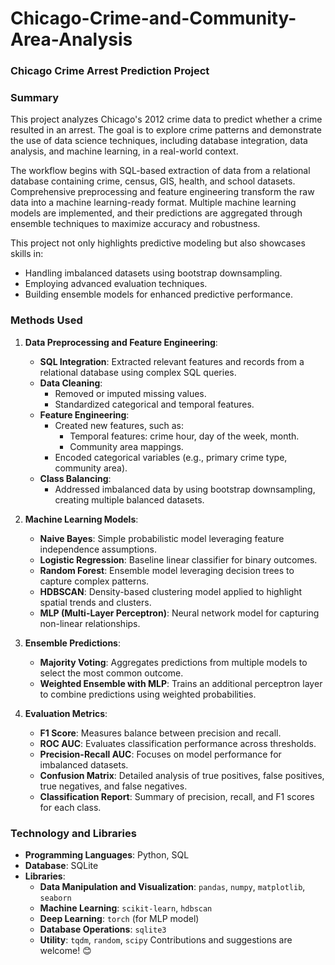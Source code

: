 # Chicago-Crime-and-Community-Area-Analysis

### Chicago Crime Arrest Prediction Project

### **Summary**
This project analyzes Chicago's 2012 crime data to predict whether a crime resulted in an arrest. The goal is to explore crime patterns and demonstrate the use of data science techniques, including database integration, data analysis, and machine learning, in a real-world context.

The workflow begins with SQL-based extraction of data from a relational database containing crime, census, GIS, health, and school datasets. Comprehensive preprocessing and feature engineering transform the raw data into a machine learning-ready format. Multiple machine learning models are implemented, and their predictions are aggregated through ensemble techniques to maximize accuracy and robustness.

This project not only highlights predictive modeling but also showcases skills in:
- Handling imbalanced datasets using bootstrap downsampling.
- Employing advanced evaluation techniques.
- Building ensemble models for enhanced predictive performance.

### **Methods Used**
1. **Data Preprocessing and Feature Engineering**:
   - **SQL Integration**: Extracted relevant features and records from a relational database using complex SQL queries.
   - **Data Cleaning**:
     - Removed or imputed missing values.
     - Standardized categorical and temporal features.
   - **Feature Engineering**:
     - Created new features, such as:
       - Temporal features: crime hour, day of the week, month.
       - Community area mappings.
     - Encoded categorical variables (e.g., primary crime type, community area).
   - **Class Balancing**:
     - Addressed imbalanced data by using bootstrap downsampling, creating multiple balanced datasets.

2. **Machine Learning Models**:
   - **Naive Bayes**: Simple probabilistic model leveraging feature independence assumptions.
   - **Logistic Regression**: Baseline linear classifier for binary outcomes.
   - **Random Forest**: Ensemble model leveraging decision trees to capture complex patterns.
   - **HDBSCAN**: Density-based clustering model applied to highlight spatial trends and clusters.
   - **MLP (Multi-Layer Perceptron)**: Neural network model for capturing non-linear relationships.

3. **Ensemble Predictions**:
   - **Majority Voting**: Aggregates predictions from multiple models to select the most common outcome.
   - **Weighted Ensemble with MLP**: Trains an additional perceptron layer to combine predictions using weighted probabilities.

4. **Evaluation Metrics**:
   - **F1 Score**: Measures balance between precision and recall.
   - **ROC AUC**: Evaluates classification performance across thresholds.
   - **Precision-Recall AUC**: Focuses on model performance for imbalanced datasets.
   - **Confusion Matrix**: Detailed analysis of true positives, false positives, true negatives, and false negatives.
   - **Classification Report**: Summary of precision, recall, and F1 scores for each class.

### **Technology and Libraries**
- **Programming Languages**: Python, SQL
- **Database**: SQLite
- **Libraries**:
  - **Data Manipulation and Visualization**: `pandas`, `numpy`, `matplotlib`, `seaborn`
  - **Machine Learning**: `scikit-learn`, `hdbscan`
  - **Deep Learning**: `torch` (for MLP model)
  - **Database Operations**: `sqlite3`
  - **Utility**: `tqdm`, `random`, `scipy`
Contributions and suggestions are welcome! 😊

